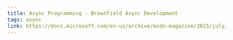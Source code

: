 ```yaml
---
title: Async Programming - Brownfield Async Development
tags: async
link: https://docs.microsoft.com/en-us/archive/msdn-magazine/2015/july/async-programming-brownfield-async-development
---
```

